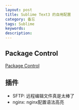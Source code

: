 ```yaml
---
layout: post
title: Sublime Text3 的自用配置
category: 备忘 
tags: Sublime
keywords: 
description: 
---
```


## Package Control
[Package Control](https://sublime.wbond.net/installation)

## 插件
* SFTP: 远程编辑文件真是太棒了
* nginx: nginx配置语法高亮